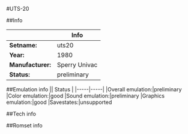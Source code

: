 #UTS-20

##Info

||Info|
|-----|-----|
|**Setname:**|uts20
|**Year:**|1980
|**Manufacturer:**|Sperry Univac
|**Status:**|preliminary

##Emulation info
|| Status |
|-----|-----|
|Overall emulation:|preliminary
|Color emulation:|good
|Sound emulation:|preliminary
|Graphics emulation:|good
|Savestates:|unsupported

##Tech info

##Romset info

<!--- START OF EDITED COMMENT DO NOT TOUCH TEXT ABOVE-->
